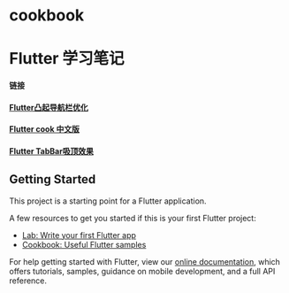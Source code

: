# cookbook

# Flutter 学习笔记

#### 链接
#### [Flutter凸起导航栏优化](http://blog.hacktons.cn/2019/09/02/diy-navigation-bar/#翻转凹陷区域实现凸起)
#### [Flutter cook 中文版](https://www.bookstack.cn/read/flutter-cookbook-zh/3478081420ab599c.md>)
#### [Flutter TabBar吸顶效果](https://www.jianshu.com/p/d96508c9d174)


## Getting Started

This project is a starting point for a Flutter application.

A few resources to get you started if this is your first Flutter project:

- [Lab: Write your first Flutter app](https://flutter.dev/docs/get-started/codelab)
- [Cookbook: Useful Flutter samples](https://flutter.dev/docs/cookbook)

For help getting started with Flutter, view our
[online documentation](https://flutter.dev/docs), which offers tutorials,
samples, guidance on mobile development, and a full API reference.
